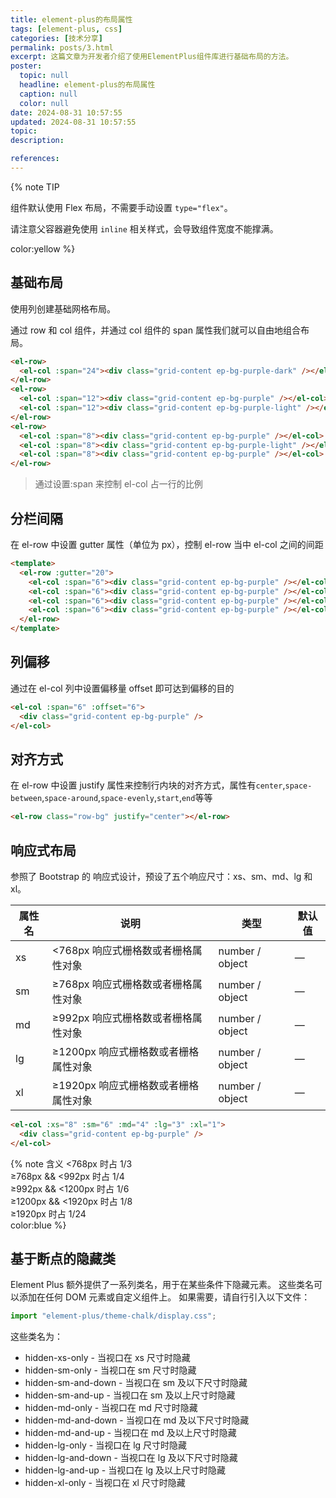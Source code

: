 ```yaml
---
title: element-plus的布局属性
tags: [element-plus, css]
categories: [技术分享]
permalink: posts/3.html
excerpt: 这篇文章为开发者介绍了使用ElementPlus组件库进行基础布局的方法。
poster:
  topic: null
  headline: element-plus的布局属性
  caption: null
  color: null
date: 2024-08-31 10:57:55
updated: 2024-08-31 10:57:55
topic:
description:

references:
---
```


{% note TIP

组件默认使用 Flex 布局，不需要手动设置 `type="flex"`。

请注意父容器避免使用 `inline` 相关样式，会导致组件宽度不能撑满。

color:yellow %}

## 基础布局 ​

使用列创建基础网格布局。

通过 row 和 col 组件，并通过 col 组件的 span 属性我们就可以自由地组合布局。

```html
<el-row>
  <el-col :span="24"><div class="grid-content ep-bg-purple-dark" /></el-col>
</el-row>
<el-row>
  <el-col :span="12"><div class="grid-content ep-bg-purple" /></el-col>
  <el-col :span="12"><div class="grid-content ep-bg-purple-light" /></el-col>
</el-row>
<el-row>
  <el-col :span="8"><div class="grid-content ep-bg-purple" /></el-col>
  <el-col :span="8"><div class="grid-content ep-bg-purple-light" /></el-col>
  <el-col :span="8"><div class="grid-content ep-bg-purple" /></el-col>
</el-row>
```

> 通过设置:span 来控制 el-col 占一行的比例

## 分栏间隔

在 el-row 中设置 gutter 属性（单位为 px），控制 el-row 当中 el-col 之间的间距

```html
<template>
  <el-row :gutter="20">
    <el-col :span="6"><div class="grid-content ep-bg-purple" /></el-col>
    <el-col :span="6"><div class="grid-content ep-bg-purple" /></el-col>
    <el-col :span="6"><div class="grid-content ep-bg-purple" /></el-col>
    <el-col :span="6"><div class="grid-content ep-bg-purple" /></el-col>
  </el-row>
</template>
```

## 列偏移

通过在 el-col 列中设置偏移量 offset 即可达到偏移的目的

```html
<el-col :span="6" :offset="6">
  <div class="grid-content ep-bg-purple" />
</el-col>
```

## 对齐方式

在 el-row 中设置 justify 属性来控制行内块的对齐方式，属性有`center`,`space-between`,`space-around`,`space-evenly`,`start`,`end`等等

```html
<el-row class="row-bg" justify="center"></el-row>
```

## 响应式布局

参照了 Bootstrap 的 响应式设计，预设了五个响应尺寸：xs、sm、md、lg 和 xl。

| 属性名 | 说明                                 | 类型            | 默认值 |
| ------ | ------------------------------------ | --------------- | ------ |
| xs     | <768px 响应式栅格数或者栅格属性对象  | number / object | —      |
| sm     | ≥768px 响应式栅格数或者栅格属性对象  | number / object | —      |
| md     | ≥992px 响应式栅格数或者栅格属性对象  | number / object | —      |
| lg     | ≥1200px 响应式栅格数或者栅格属性对象 | number / object | —      |
| xl     | ≥1920px 响应式栅格数或者栅格属性对象 | number / object | —      |

```html
<el-col :xs="8" :sm="6" :md="4" :lg="3" :xl="1">
  <div class="grid-content ep-bg-purple" />
</el-col>
```

{% note 含义
<768px 时占 1/3<br>
≥768px && <992px 时占 1/4<br>
≥992px && <1200px 时占 1/6<br>
≥1200px && <1920px 时占 1/8<br>
≥1920px 时占 1/24<br>
color:blue %}

## 基于断点的隐藏类 ​

Element Plus 额外提供了一系列类名，用于在某些条件下隐藏元素。 这些类名可以添加在任何 DOM 元素或自定义组件上。 如果需要，请自行引入以下文件：

```js
import "element-plus/theme-chalk/display.css";
```

这些类名为：

- hidden-xs-only - 当视口在 xs 尺寸时隐藏
- hidden-sm-only - 当视口在 sm 尺寸时隐藏
- hidden-sm-and-down - 当视口在 sm 及以下尺寸时隐藏
- hidden-sm-and-up - 当视口在 sm 及以上尺寸时隐藏
- hidden-md-only - 当视口在 md 尺寸时隐藏
- hidden-md-and-down - 当视口在 md 及以下尺寸时隐藏
- hidden-md-and-up - 当视口在 md 及以上尺寸时隐藏
- hidden-lg-only - 当视口在 lg 尺寸时隐藏
- hidden-lg-and-down - 当视口在 lg 及以下尺寸时隐藏
- hidden-lg-and-up - 当视口在 lg 及以上尺寸时隐藏
- hidden-xl-only - 当视口在 xl 尺寸时隐藏
